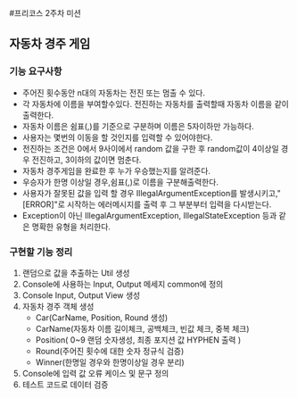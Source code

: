 #프리코스 2주차 미션

## 자동차 경주 게임

### 기능 요구사항

- 주어진 횟수동안 n대의 자동차는 전진 또는 멈출 수 있다.
- 각 자동차에 이름을 부여할수있다. 전진하는 자동차를 출력할때 자동차 이름을 같이 출력한다.
- 자동차 이름은 쉼표(,)를 기준으로 구분하며 이름은 5자이하만 가능하다.
- 사용자는 몇번의 이동을 할 것인지를 입력할 수 있어야한다.
- 전진하는 조건은 0에서 9사이에서 random 값을 구한 후 random값이 4이상일 경우 전진하고, 3이하의 값이면 멈춘다.
- 자동차 경주게임을 완료한 후 누가 우승했는지를 알려준다.
- 우승자가 한명 이상일 경우,쉼표(,)로 이름을 구분해출력한다.
- 사용자가 잘못된 값을 입력 할 경우 IllegalArgumentException를 발생시키고,"[ERROR]"로 시작하는 에러메시지를 출력 후 그 부분부터 입력을 다시받는다.
- Exception이 아닌 IllegalArgumentException, IllegalStateException 등과 같은 명확한 유형을 처리한다.

### 구현할 기능 정리
1. 랜덤으로 값을 추출하는 Util 생성
2. Console에 사용하는 Input, Output 메세지 common에 정의
3. Console Input, Output View 생성 
4. 자동차 경주 객체 생성
   - Car(CarName, Position, Round 생성)
   - CarName(자동차 이름 길이체크, 공백체크, 빈값 체크, 중복 체크)
   - Position( 0~9 랜덤 숫자생성, 최종 포지션 값 HYPHEN 출력 )
   - Round(주어진 횟수에 대한 숫자 정규식 검증)
   - Winner(한명일 경우와 한명이상일 경우 분리)
5. Console에 입력 값 오류 케이스 및 문구 정의
6. 테스트 코드로 데이터 검증
